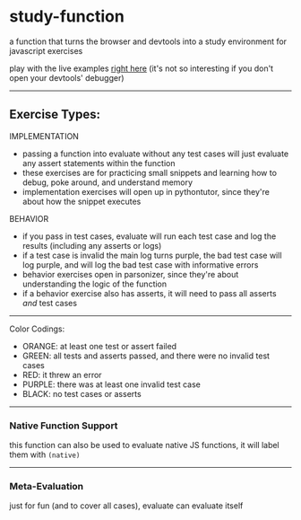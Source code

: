 # study-function

a function that turns the browser and devtools into a study environment for javascript exercises

play with the live examples [right here](https://colevanderswands.github.io/study-function/) (it's not so interesting if you don't open your devtools' debugger)

---

## Exercise Types:

IMPLEMENTATION
* passing a function into evaluate without any test cases will just evaluate any assert statements within the function
* these exercises are for practicing small snippets and learning how to debug, poke around, and understand memory
* implementation exercises will open up in pythontutor, since they're about how the snippet executes

BEHAVIOR
* if you pass in test cases, evaluate will run each test case and log the results (including any asserts or logs)
* if a test case is invalid the main log turns purple, the bad test case will log purple, and will log the bad test case with informative errors
* behavior exercises open in parsonizer, since they're about understanding the logic of the function
* if a behavior exercise also has asserts, it will need to pass all asserts _and_ test cases


---

Color Codings:
* ORANGE: at least one test or assert failed
* GREEN: all tests and asserts passed, and there were no invalid test cases
* RED: it threw an error
* PURPLE: there was at least one invalid test case
* BLACK: no test cases or asserts

---

### Native Function Support

this function can also be used to evaluate native JS functions, it will label them with ```(native)```

---

### Meta-Evaluation

just for fun (and to cover all cases), evaluate can evaluate itself

